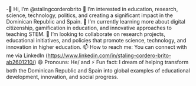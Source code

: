 -👋 Hi, I’m @stalingcorderobrito
👀 I’m interested in education, research, science, technology, politics, and creating a significant impact in the Dominican Republic and Spain.
🌱 I’m currently learning more about digital citizenship, gamification in education, and innovative approaches to teaching STEM.
💞️ I’m looking to collaborate on research projects, educational initiatives, and policies that promote science, technology, and innovation in higher education.
📫 How to reach me: You can connect with me via LinkedIn (https://www.linkedin.com/in/staling-cordero-brito-ab2601210/)
😄 Pronouns: He/ and
⚡ Fun fact: I dream of helping transform both the Dominican Republic and Spain into global examples of educational development, innovation, and social progress.

<!---
stalingcorderobrito/stalingcorderobrito is a ✨ special ✨ repository because its `README.md` (this file) appears on your GitHub profile.
You can click the Preview link to take a look at your changes.
--->
